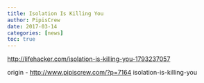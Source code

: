 ```yaml
---
title: Isolation Is Killing You
author: PipisCrew
date: 2017-03-14
categories: [news]
toc: true
---
```


http://lifehacker.com/isolation-is-killing-you-1793237057

origin - http://www.pipiscrew.com/?p=7164 isolation-is-killing-you